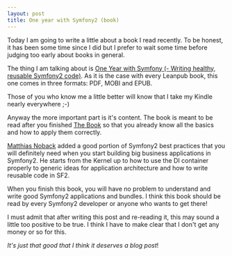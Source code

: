 ```yaml
---
layout: post
title: One year with Symfony2 (book)
---
```

Today I am going to write a little about a book I read recently. To be honest, it has been some time since I did but I prefer to wait some time before judging too early about books in general.

The thing I am talking about is [One Year with Symfony (- Writing healthy, reusable Symfony2 code)](https://leanpub.com/a-year-with-symfony). As it is the case with every Leanpub book, this one comes in three formats: PDF, MOBI and EPUB. 

Those of you who know me a little better will know that I take my Kindle nearly everywhere ;-)

Anyway the more important part is it's content. The book is meant to be read after you finished [The Book](http://symfony.com/doc/current/book/index.html) so that you already know all the basics and how to apply them correctly.

[Matthias Noback](https://twitter.com/matthiasnoback) added a good portion of Symfony2 best practices that you will definitely need when you start building big business applications in Symfony2. He starts from the Kernel up to how to use the DI container properly to generic ideas for application architecture and how to write reusable code in SF2.

When you finish this book, you will have no problem to understand and write good Symfony2 applications and bundles. I think this book should be read by every Symfony2 developer or anyone who wants to get there!

I must admit that after writing this post and re-reading it, this may sound a little too positive to be true. I think I have to make clear that I don't get any money or so for this. 

_It's just that good that I think it deserves a blog post_!